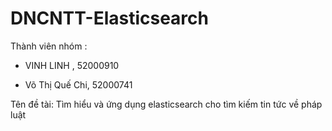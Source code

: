 # DNCNTT-Elasticsearch
Thành viên nhóm :
- VINH LINH , 52000910
  
- Võ Thị Quế Chi, 52000741

Tên đề tài: Tìm hiểu và ứng dụng elasticsearch cho tìm kiếm tin tức về pháp luật
